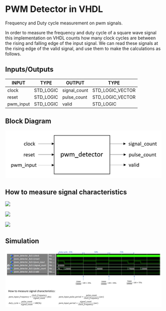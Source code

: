 # PWM Detector in VHDL

Frequency and Duty cycle measurement on pwm signals.

In order to measure the frequency and duty cycle of a square wave signal this implementation on VHDL counts how many clock cycles are between the rising and falling edge of the input signal. We can read these signals at the rising edge of the valid signal, and use them to make the calculations as follows. 


## Inputs/Outputs
|INPUT| TYPE | OUTPUT | TYPE |
|------|------|----------|-----|
| clock | STD_LOGIC | signal_count | STD_LOGIC_VECTOR | 
| reset | STD_LOGIC | pulse_count | STD_LOGIC_VECTOR |
| pwm_input | STD_LOGIC | valid |STD_LOGIC |

## Block Diagram
![Block diagram](img/block_diagram.png)

## How to measure signal characteristics
![](https://latex.codecogs.com/svg.latex?\Large&space;Frequency=\frac{clockfrequency}{signalcount}(Hz))

![](https://latex.codecogs.com/svg.latex?\Large&space;DutyCycle=\frac{pulsecount}{signalcount}*100(%))

![](https://latex.codecogs.com/svg.latex?\Large&space;PulsePeriod=\frac{pulsecount}{clockfrequenct}(sec))

## Simulation
![Simulation](img/s.png)

